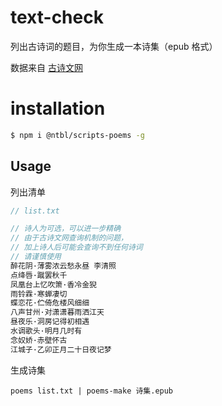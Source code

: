 

# text-check

列出古诗词的题目，为你生成一本诗集（epub 格式）

数据来自 [古诗文网](https://www.gushiwen.org/)

# installation

```bash
$ npm i @ntbl/scripts-poems -g
```

## Usage

列出清单

```js
// list.txt

// 诗人为可选，可以进一步精确
// 由于古诗文网查询机制的问题，
// 加上诗人后可能会查询不到任何诗词
// 请谨慎使用
醉花阴·薄雾浓云愁永昼 李清照
点绛唇·蹴罢秋千
凤凰台上忆吹箫·香冷金猊
雨铃霖·寒蝉凄切
蝶恋花·伫倚危楼风细细
八声甘州·对潇潇暮雨洒江天
昼夜乐·洞房记得初相遇
水调歌头·明月几时有
念奴娇·赤壁怀古
江城子·乙卯正月二十日夜记梦
```

生成诗集

```
poems list.txt | poems-make 诗集.epub
```

